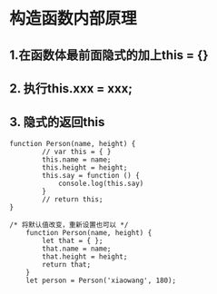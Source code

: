 # 构造函数内部原理
##  1.在函数体最前面隐式的加上this = {}
##  2. 执行this.xxx = xxx;
##  3. 隐式的返回this
```
function Person(name, height) {
        // var this = { }
        this.name = name;
        this.height = height;
        this.say = function () {
            console.log(this.say)
        }
        // return this;
}
```
```
/* 将默认值改变，重新设置也可以 */
    function Person(name, height) {
        let that = { };
        that.name = name;
        that.height = height;
        return that;
    }
    let person = Person('xiaowang', 180);
```


